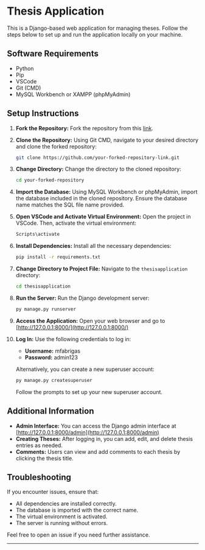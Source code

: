 # Thesis Application

This is a Django-based web application for managing theses. Follow the steps below to set up and run the application locally on your machine.

## Software Requirements

- Python
- Pip
- VSCode
- Git (CMD)
- MySQL Workbench or XAMPP (phpMyAdmin)

## Setup Instructions

1. **Fork the Repository:** Fork the repository from this [link](https://github.com/your-repository-link).

2. **Clone the Repository:** Using Git CMD, navigate to your desired directory and clone the forked repository:

   ```sh
   git clone https://github.com/your-forked-repository-link.git
   ```

3. **Change Directory:** Change the directory to the cloned repository:

   ```sh
   cd your-forked-repository
   ```

4. **Import the Database:** Using MySQL Workbench or phpMyAdmin, import the database included in the cloned repository. Ensure the database name matches the SQL file name provided.

5. **Open VSCode and Activate Virtual Environment:** Open the project in VSCode. Then, activate the virtual environment:

   ```sh
   Scripts\activate
   ```

6. **Install Dependencies:** Install all the necessary dependencies:

   ```sh
   pip install -r requirements.txt
   ```

7. **Change Directory to Project File:** Navigate to the `thesisapplication` directory:

   ```sh
   cd thesisapplication
   ```

8. **Run the Server:** Run the Django development server:

   ```sh
   py manage.py runserver
   ```

9. **Access the Application:** Open your web browser and go to [http://127.0.0.1:8000/](http://127.0.0.1:8000/)

10. **Log In:** Use the following credentials to log in:
    - **Username:** mfabrigas
    - **Password:** admin123

    Alternatively, you can create a new superuser account:

    ```sh
    py manage.py createsuperuser
    ```

    Follow the prompts to set up your new superuser account.

## Additional Information

- **Admin Interface:** You can access the Django admin interface at [http://127.0.0.1:8000/admin](http://127.0.0.1:8000/admin)
- **Creating Theses:** After logging in, you can add, edit, and delete thesis entries as needed.
- **Comments:** Users can view and add comments to each thesis by clicking the thesis title.

## Troubleshooting

If you encounter issues, ensure that:
- All dependencies are installed correctly.
- The database is imported with the correct name.
- The virtual environment is activated.
- The server is running without errors.

Feel free to open an issue if you need further assistance.

---
